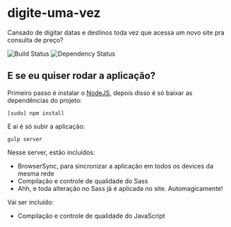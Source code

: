 # digite-uma-vez
Cansado de digitar datas e destinos toda vez que acessa um novo site pra consulta de preço?

![Build Status](https://travis-ci.org/practicing/digite-uma-vez.svg?branch=master "Build Status")
![Dependency Status](https://david-dm.org/practicing/digite-uma-vez.svg "Dependency Status")

## E se eu quiser rodar a aplicação?

Primeiro passo é instalar o [NodeJS](https://nodejs.org/en/), depois disso é só baixar as dependências do projeto:

`[sudo] npm install`

E ai é só subir a aplicação:

`gulp server`

Nesse server, estão incluídos:
- BrowserSync, para sincronizar a aplicação em todos os devices da mesma rede
- Compilação e controle de qualidade do Sass
- Ahh, e toda alteração no Sass já é aplicada no site. Automagicamente!

Vai ser incluído:
- Compilação e controle de qualidade do JavaScript
